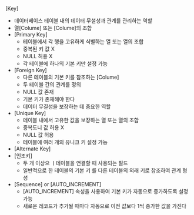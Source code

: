 [Key]
 - 데이터베이스 테이블 내의 데이터 무셜성과 관계를 관리하는 역할
 - 열[Colume] 또는 [Colume]의 조합
 - [Primary Key]
    - 테이블에서 각 행을 고유하게 식별하는 열 또는 열의 조합
    - 중복된 키 값 X
    - NULL 허용 X
    - 각 테이블에 하나의 기본 키만 설정 가능
 - [Foreign Key]
    - 다른 테이블의 기본 키를 참조하는 [Colume]
    - 두 테이블 간의 관계를 정의
    - NULL 값 존재
    - 기본 키가 존재해야 한다
    - 데이터 무결성을 보장하는 데 중요한 역할
 - [Unique Key]
    - 테이블 내에서 고유한 값을 보장하는 열 또는 열의 조합
    - 중복도니 값 허용 X
    - NULL 값 허용
    - 테이블에 여러 개의 유니크 키 설정 가능
 - [Alternate Key]
 - [인조키]
   - 두 개 이상으 ㅣ테이블을 연결할 때 사용되는 필드
   - 일반적으로 한 테이블의 기본 키 를 다른 테이블의 외래 키로 참조하여 관계 형성
 - [Sequence] or [AUTO_INCREMENT]
   - [AUTO_INCREMENT] 속성을 사용하여 기본 키가 자동으로 증가하도록 설정 가능
   - 새로운 레코드가 추가될 때마다 자동으로 이전 값보다 1씩 증가한 값을 가진다
